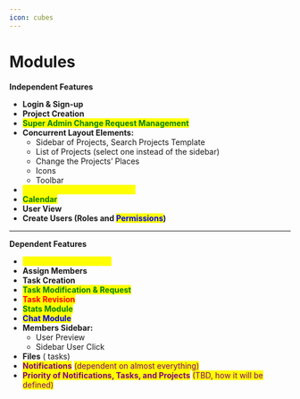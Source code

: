 ```yaml
---
icon: cubes
---
```


# Modules

**Independent Features**

* **Login & Sign-up**
* **Project Creation**
* <mark style="color:green;">**Super Admin Change Request Management**</mark>
* **Concurrent Layout Elements:**
  * Sidebar of Projects, Search Projects Template
  * List of Projects (select one instead of the sidebar)
  * Change the Projects’ Places
  * Icons
  * Toolbar
* <mark style="color:yellow;">**Actions History (PM and God)**</mark>
* <mark style="color:green;">**Calendar**</mark>
* **User View**
* **Create Users (Roles and&#x20;**<mark style="color:blue;">**Permissions**</mark>**)**

***

**Dependent Features**

* <mark style="color:yellow;">**Modification & Request**</mark>
* **Assign Members**
* **Task Creation**
* <mark style="color:green;">**Task Modification & Request**</mark>
* <mark style="color:red;background-color:yellow;">**Task Revision**</mark>
* <mark style="color:green;">**Stats Module**</mark>
* <mark style="color:blue;">**Chat Module**</mark>
* **Members Sidebar:**
  * User Preview
  * Sidebar User Click
* **Files** ( tasks)
* <mark style="color:purple;">**Notifications**</mark> <mark style="color:purple;"></mark><mark style="color:purple;">(dependent on almost everything)</mark>
* <mark style="color:purple;">**Priority of Notifications, Tasks, and Projects**</mark> <mark style="color:purple;"></mark><mark style="color:purple;">(TBD, how it will be defined)</mark>
